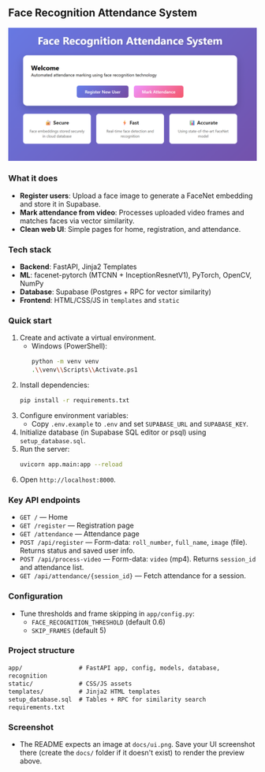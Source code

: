 ## Face Recognition Attendance System

![App UI](docs/ui.png)

### What it does
- **Register users**: Upload a face image to generate a FaceNet embedding and store it in Supabase.
- **Mark attendance from video**: Processes uploaded video frames and matches faces via vector similarity.
- **Clean web UI**: Simple pages for home, registration, and attendance.

### Tech stack
- **Backend**: FastAPI, Jinja2 Templates
- **ML**: facenet-pytorch (MTCNN + InceptionResnetV1), PyTorch, OpenCV, NumPy
- **Database**: Supabase (Postgres + RPC for vector similarity)
- **Frontend**: HTML/CSS/JS in `templates` and `static`

### Quick start
1. Create and activate a virtual environment.
   - Windows (PowerShell):
     ```bash
     python -m venv venv
     .\\venv\\Scripts\\Activate.ps1
     ```
2. Install dependencies:
   ```bash
   pip install -r requirements.txt
   ```
3. Configure environment variables:
   - Copy `.env.example` to `.env` and set `SUPABASE_URL` and `SUPABASE_KEY`.
4. Initialize database (in Supabase SQL editor or psql) using `setup_database.sql`.
5. Run the server:
   ```bash
   uvicorn app.main:app --reload
   ```
6. Open `http://localhost:8000`.

### Key API endpoints
- `GET /` — Home
- `GET /register` — Registration page
- `GET /attendance` — Attendance page
- `POST /api/register` — Form-data: `roll_number`, `full_name`, `image` (file). Returns status and saved user info.
- `POST /api/process-video` — Form-data: `video` (mp4). Returns `session_id` and attendance list.
- `GET /api/attendance/{session_id}` — Fetch attendance for a session.

### Configuration
- Tune thresholds and frame skipping in `app/config.py`:
  - `FACE_RECOGNITION_THRESHOLD` (default 0.6)
  - `SKIP_FRAMES` (default 5)

### Project structure
```
app/                # FastAPI app, config, models, database, recognition
static/             # CSS/JS assets
templates/          # Jinja2 HTML templates
setup_database.sql  # Tables + RPC for similarity search
requirements.txt
```

### Screenshot
- The README expects an image at `docs/ui.png`. Save your UI screenshot there (create the `docs/` folder if it doesn't exist) to render the preview above.


